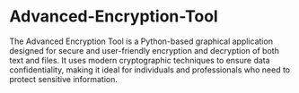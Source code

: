 # Advanced-Encryption-Tool
The Advanced Encryption Tool is a Python-based graphical application designed for secure and user-friendly encryption and decryption of both text and files. It uses modern cryptographic techniques to ensure data confidentiality, making it ideal for individuals and professionals who need to protect sensitive information.
